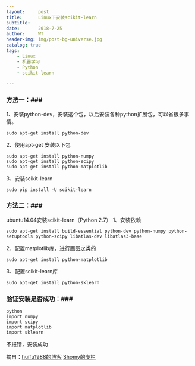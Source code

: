 ```yaml
---
layout:     post
title:      Linux下安装scikit-learn
subtitle:   
date:       2018-7-25
author:     WT
header-img: img/post-bg-universe.jpg
catalog: true
tags:
    - Linux
    - 机器学习
    - Python
    - scikit-learn

---
```

### 方法一：###
1、安装python-dev，安装这个包，以后安装各种python扩展包，可以省很多事情。
	
	sudo apt-get install python-dev

2、使用apt-get 安装以下包

	sudo apt-get install python-numpy
	sudo apt-get install python-scipy
	sudo apt-get install python-matplotlib
		
3、安装scikit-learn
	
	sudo pip install -U scikit-learn
		
### 方法二：###
ubuntu14.04安装scikit-learn（Python 2.7） 
1、安装依赖 
	
	sudo apt-get install build-essential python-dev python-numpy python-setuptools python-scipy libatlas-dev libatlas3-base 
	
2、配置matplotlib库，进行画图之类的 
	
	sudo apt-get install python-matplotlib 
		
3、配置scikit-learn库 
	
	sudo apt-get install python-sklearn 
	
### 验证安装是否成功：###

	python 
	import numpy 
	import scipy 
	import matplotlib 
	import sklearn 
	
不报错，安装成功
	
摘自：[huifu1988的博客](https://blog.csdn.net/shuifu1988/article/details/77429234)  [Shomy的专栏](https://blog.csdn.net/shomy_liu/article/details/48543449)

